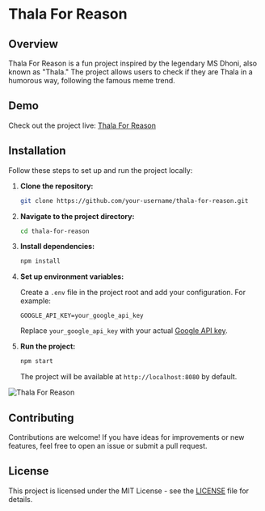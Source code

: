 # Thala For Reason

## Overview

Thala For Reason is a fun project inspired by the legendary MS Dhoni, also known as "Thala." The project allows users to check if they are Thala in a humorous way, following the famous meme trend.

## Demo

Check out the project live: [Thala For Reason]()

## Installation

Follow these steps to set up and run the project locally:

1. **Clone the repository:**

   ```bash
   git clone https://github.com/your-username/thala-for-reason.git
   ```

2. **Navigate to the project directory:**

   ```bash
   cd thala-for-reason
   ```

3. **Install dependencies:**

   ```bash
   npm install
   ```

4. **Set up environment variables:**

   Create a `.env` file in the project root and add your configuration. For example:

   ```env
   GOOGLE_API_KEY=your_google_api_key
   ```

   Replace `your_google_api_key` with your actual [Google API key](https://makersuite.google.com/).

5. **Run the project:**

   ```bash
   npm start
   ```

   The project will be available at `http://localhost:8080` by default.

   
![Thala For Reason](https://github.com/subh05sus/ThalaForReason/assets/116567041/403f2abc-ef7a-4081-949a-1f774f2129e7)

## Contributing

Contributions are welcome! If you have ideas for improvements or new features, feel free to open an issue or submit a pull request.

## License

This project is licensed under the MIT License - see the [LICENSE](LICENSE) file for details.
